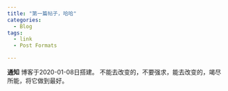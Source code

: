 ```yaml
---
title: "第一篇帖子，哈哈"
categories:
  - Blog
tags:
  - link
  - Post Formats

---
```


**通知** 博客于2020-01-08日搭建。
不能去改变的，不要强求，能去改变的，竭尽所能，将它做到最好。
